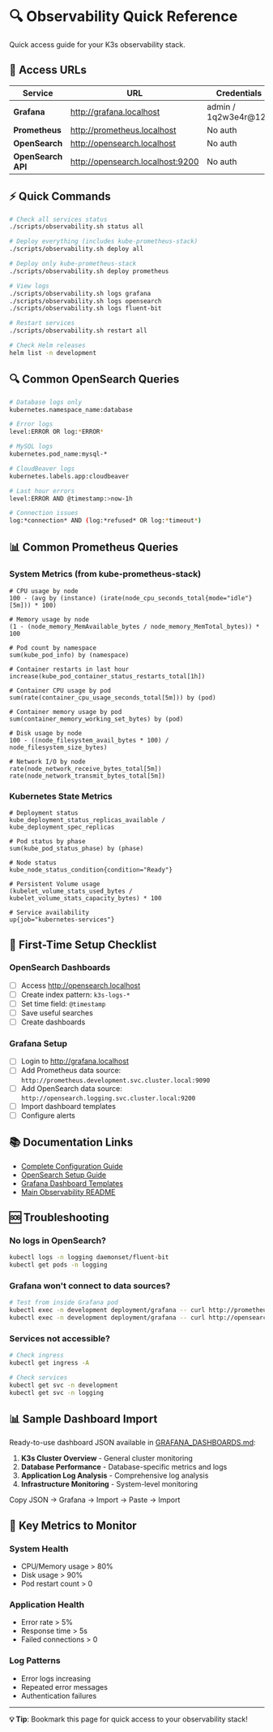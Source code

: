 # 🔍 Observability Quick Reference

Quick access guide for your K3s observability stack.

## 🔗 Access URLs

| Service | URL | Credentials |
|---------|-----|-------------|
| **Grafana** | http://grafana.localhost | admin / 1q2w3e4r@123 |
| **Prometheus** | http://prometheus.localhost | No auth |
| **OpenSearch** | http://opensearch.localhost | No auth |
| **OpenSearch API** | http://opensearch.localhost:9200 | No auth |

## ⚡ Quick Commands

```bash
# Check all services status
./scripts/observability.sh status all

# Deploy everything (includes kube-prometheus-stack)
./scripts/observability.sh deploy all

# Deploy only kube-prometheus-stack
./scripts/observability.sh deploy prometheus

# View logs
./scripts/observability.sh logs grafana
./scripts/observability.sh logs opensearch
./scripts/observability.sh logs fluent-bit

# Restart services
./scripts/observability.sh restart all

# Check Helm releases
helm list -n development
```

## 🔍 Common OpenSearch Queries

```bash
# Database logs only
kubernetes.namespace_name:database

# Error logs
level:ERROR OR log:*ERROR*

# MySQL logs
kubernetes.pod_name:mysql-*

# CloudBeaver logs
kubernetes.labels.app:cloudbeaver

# Last hour errors
level:ERROR AND @timestamp:>now-1h

# Connection issues
log:*connection* AND (log:*refused* OR log:*timeout*)
```

## 📊 Common Prometheus Queries

### System Metrics (from kube-prometheus-stack)
```promql
# CPU usage by node
100 - (avg by (instance) (irate(node_cpu_seconds_total{mode="idle"}[5m])) * 100)

# Memory usage by node
(1 - (node_memory_MemAvailable_bytes / node_memory_MemTotal_bytes)) * 100

# Pod count by namespace
sum(kube_pod_info) by (namespace)

# Container restarts in last hour
increase(kube_pod_container_status_restarts_total[1h])

# Container CPU usage by pod
sum(rate(container_cpu_usage_seconds_total[5m])) by (pod)

# Container memory usage by pod
sum(container_memory_working_set_bytes) by (pod)

# Disk usage by node
100 - ((node_filesystem_avail_bytes * 100) / node_filesystem_size_bytes)

# Network I/O by node
rate(node_network_receive_bytes_total[5m])
rate(node_network_transmit_bytes_total[5m])
```

### Kubernetes State Metrics
```promql
# Deployment status
kube_deployment_status_replicas_available / kube_deployment_spec_replicas

# Pod status by phase
sum(kube_pod_status_phase) by (phase)

# Node status
kube_node_status_condition{condition="Ready"}

# Persistent Volume usage
(kubelet_volume_stats_used_bytes / kubelet_volume_stats_capacity_bytes) * 100

# Service availability
up{job="kubernetes-services"}
```

## 🎯 First-Time Setup Checklist

### OpenSearch Dashboards
- [ ] Access http://opensearch.localhost
- [ ] Create index pattern: `k3s-logs-*`
- [ ] Set time field: `@timestamp`
- [ ] Save useful searches
- [ ] Create dashboards

### Grafana Setup
- [ ] Login to http://grafana.localhost
- [ ] Add Prometheus data source: `http://prometheus.development.svc.cluster.local:9090`
- [ ] Add OpenSearch data source: `http://opensearch.logging.svc.cluster.local:9200`
- [ ] Import dashboard templates
- [ ] Configure alerts

## 📚 Documentation Links

- [Complete Configuration Guide](./CONFIGURATION_GUIDE.md)
- [OpenSearch Setup Guide](./OPENSEARCH_SETUP.md)
- [Grafana Dashboard Templates](./GRAFANA_DASHBOARDS.md)
- [Main Observability README](./README.md)

## 🆘 Troubleshooting

### No logs in OpenSearch?
```bash
kubectl logs -n logging daemonset/fluent-bit
kubectl get pods -n logging
```

### Grafana won't connect to data sources?
```bash
# Test from inside Grafana pod
kubectl exec -n development deployment/grafana -- curl http://prometheus:9090/api/v1/query?query=up
kubectl exec -n development deployment/grafana -- curl http://opensearch.logging.svc.cluster.local:9200/_cluster/health
```

### Services not accessible?
```bash
# Check ingress
kubectl get ingress -A

# Check services
kubectl get svc -n development
kubectl get svc -n logging
```

## 📊 Sample Dashboard Import

Ready-to-use dashboard JSON available in [GRAFANA_DASHBOARDS.md](./GRAFANA_DASHBOARDS.md):

1. **K3s Cluster Overview** - General cluster monitoring
2. **Database Performance** - Database-specific metrics and logs  
3. **Application Log Analysis** - Comprehensive log analysis
4. **Infrastructure Monitoring** - System-level monitoring

Copy JSON → Grafana → Import → Paste → Import

## 🎯 Key Metrics to Monitor

### System Health
- CPU/Memory usage > 80%
- Disk usage > 90%
- Pod restart count > 0

### Application Health  
- Error rate > 5%
- Response time > 5s
- Failed connections > 0

### Log Patterns
- Error logs increasing
- Repeated error messages
- Authentication failures

---

**💡 Tip**: Bookmark this page for quick access to your observability stack!
